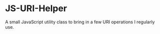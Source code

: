 JS-URI-Helper
=============

A small JavaScript utility class to bring in a few URI operations I regularly use.
